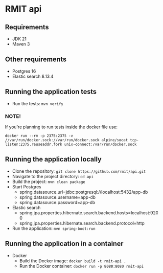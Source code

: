 # RMIT api

## Requirements
* JDK 21
* Maven 3

## Other requirements
* Postgres 16
* Elastic search 8.13.4

## Running the application tests
* Run the tests: `mvn verify`
### NOTE! 
If you're planning to run tests inside the docker file use:
````
docker run --rm -p 2375:2375 -v //var/run/docker.sock://var/run/docker.sock alpine/socat tcp-listen:2375,reuseaddr,fork unix-connect:/var/run/docker.sock
````

## Running the application locally
* Clone the repository: `git clone https://github.com/rmit/api.git`
* Navigate to the project directory: `cd api`
* Build the project: `mvn clean package`
* Start Postgres
  * spring.datasource.url=jdbc:postgresql://localhost:5432/app-db
  * spring.datasource.username=app-db
  * spring.datasource.password=app-db
* Elastic search
  * spring.jpa.properties.hibernate.search.backend.hosts=localhost:9200
  * spring.jpa.properties.hibernate.search.backend.protocol=http
* Run the application: `mvn spring-boot:run`

## Running the application in a container
* Docker
    * Build the Docker image: `docker build -t rmit-api .`
    * Run the Docker container: `docker run -p 8080:8080 rmit-api`